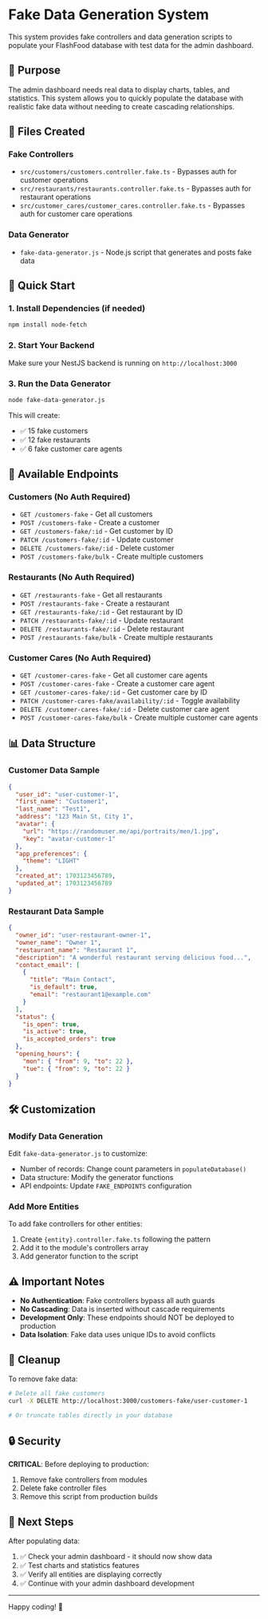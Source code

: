 # Fake Data Generation System

This system provides fake controllers and data generation scripts to populate your FlashFood database with test data for the admin dashboard.

## 🎯 Purpose

The admin dashboard needs real data to display charts, tables, and statistics. This system allows you to quickly populate the database with realistic fake data without needing to create cascading relationships.

## 📁 Files Created

### Fake Controllers

- `src/customers/customers.controller.fake.ts` - Bypasses auth for customer operations
- `src/restaurants/restaurants.controller.fake.ts` - Bypasses auth for restaurant operations
- `src/customer_cares/customer_cares.controller.fake.ts` - Bypasses auth for customer care operations

### Data Generator

- `fake-data-generator.js` - Node.js script that generates and posts fake data

## 🚀 Quick Start

### 1. Install Dependencies (if needed)

```bash
npm install node-fetch
```

### 2. Start Your Backend

Make sure your NestJS backend is running on `http://localhost:3000`

### 3. Run the Data Generator

```bash
node fake-data-generator.js
```

This will create:

- ✅ 15 fake customers
- ✅ 12 fake restaurants
- ✅ 6 fake customer care agents

## 🔧 Available Endpoints

### Customers (No Auth Required)

- `GET /customers-fake` - Get all customers
- `POST /customers-fake` - Create a customer
- `GET /customers-fake/:id` - Get customer by ID
- `PATCH /customers-fake/:id` - Update customer
- `DELETE /customers-fake/:id` - Delete customer
- `POST /customers-fake/bulk` - Create multiple customers

### Restaurants (No Auth Required)

- `GET /restaurants-fake` - Get all restaurants
- `POST /restaurants-fake` - Create a restaurant
- `GET /restaurants-fake/:id` - Get restaurant by ID
- `PATCH /restaurants-fake/:id` - Update restaurant
- `DELETE /restaurants-fake/:id` - Delete restaurant
- `POST /restaurants-fake/bulk` - Create multiple restaurants

### Customer Cares (No Auth Required)

- `GET /customer-cares-fake` - Get all customer care agents
- `POST /customer-cares-fake` - Create a customer care agent
- `GET /customer-cares-fake/:id` - Get customer care by ID
- `PATCH /customer-cares-fake/availability/:id` - Toggle availability
- `DELETE /customer-cares-fake/:id` - Delete customer care agent
- `POST /customer-cares-fake/bulk` - Create multiple customer care agents

## 📊 Data Structure

### Customer Data Sample

```json
{
  "user_id": "user-customer-1",
  "first_name": "Customer1",
  "last_name": "Test1",
  "address": "123 Main St, City 1",
  "avatar": {
    "url": "https://randomuser.me/api/portraits/men/1.jpg",
    "key": "avatar-customer-1"
  },
  "app_preferences": {
    "theme": "LIGHT"
  },
  "created_at": 1703123456789,
  "updated_at": 1703123456789
}
```

### Restaurant Data Sample

```json
{
  "owner_id": "user-restaurant-owner-1",
  "owner_name": "Owner 1",
  "restaurant_name": "Restaurant 1",
  "description": "A wonderful restaurant serving delicious food...",
  "contact_email": [
    {
      "title": "Main Contact",
      "is_default": true,
      "email": "restaurant1@example.com"
    }
  ],
  "status": {
    "is_open": true,
    "is_active": true,
    "is_accepted_orders": true
  },
  "opening_hours": {
    "mon": { "from": 9, "to": 22 },
    "tue": { "from": 9, "to": 22 }
  }
}
```

## 🛠 Customization

### Modify Data Generation

Edit `fake-data-generator.js` to customize:

- Number of records: Change count parameters in `populateDatabase()`
- Data structure: Modify the generator functions
- API endpoints: Update `FAKE_ENDPOINTS` configuration

### Add More Entities

To add fake controllers for other entities:

1. Create `{entity}.controller.fake.ts` following the pattern
2. Add it to the module's controllers array
3. Add generator function to the script

## ⚠️ Important Notes

- **No Authentication**: Fake controllers bypass all auth guards
- **No Cascading**: Data is inserted without cascade requirements
- **Development Only**: These endpoints should NOT be deployed to production
- **Data Isolation**: Fake data uses unique IDs to avoid conflicts

## 🧹 Cleanup

To remove fake data:

```bash
# Delete all fake customers
curl -X DELETE http://localhost:3000/customers-fake/user-customer-1

# Or truncate tables directly in your database
```

## 🔒 Security

**CRITICAL**: Before deploying to production:

1. Remove fake controllers from modules
2. Delete fake controller files
3. Remove this script from production builds

## 🚀 Next Steps

After populating data:

1. ✅ Check your admin dashboard - it should now show data
2. ✅ Test charts and statistics features
3. ✅ Verify all entities are displaying correctly
4. ✅ Continue with your admin dashboard development

---

Happy coding! 🎉
